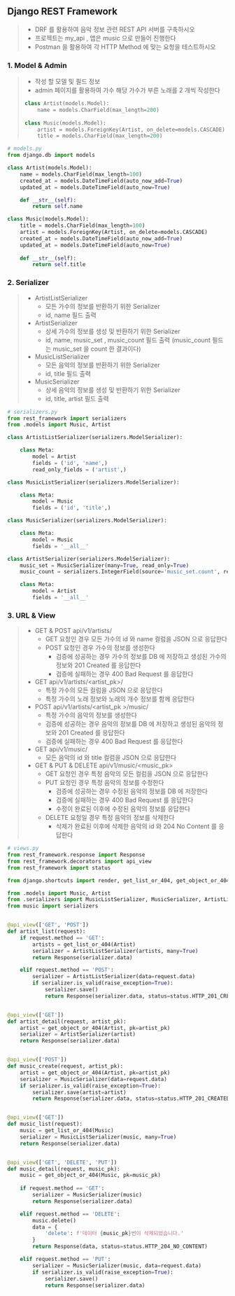 ## Django REST Framework

> - DRF 를 활용하여 음악 정보 관련 REST API 서버를 구축하시오
> - 프로젝트는 my_api , 앱은 music 으로 만들어 진행한다
> - Postman 을 활용하여 각 HTTP Method 에 맞는 요청을 테스트하시오

### 1. Model & Admin

> - 작성 할 모델 및 필드 정보
> - admin 페이지를 활용하여 가수 해당 가수가 부른 노래를 2 개씩 작성한다
>
> ```python
> class Artist(models.Model):
>     name = models.CharField(max_length=200)
>     
> class Music(models.Model):
>     artist = models.ForeignKey(Artist, on_delete=models.CASCADE)
>     title = models.CharField(max_length=200)
> ```

```python
# models.py
from django.db import models

class Artist(models.Model):
    name = models.CharField(max_length=100)
    created_at = models.DateTimeField(auto_now_add=True)
    updated_at = models.DateTimeField(auto_now=True)

    def __str__(self):
        return self.name

class Music(models.Model):
    title = models.CharField(max_length=100)
    artist = models.ForeignKey(Artist, on_delete=models.CASCADE)
    created_at = models.DateTimeField(auto_now_add=True)
    updated_at = models.DateTimeField(auto_now=True)
    
    def __str__(self):
        return self.title
```



### 2. Serializer

> - ArtistListSerializer
>   - 모든 가수의 정보를 반환하기 위한 Serializer
>   - id, name 필드 출력
> - ArtistSerializer
>   - 상세 가수의 정보를 생성 및 반환하기 위한 Serializer
>   - id, name, music_set , music_count 필드 출력
>     (music_count 필드는 music_set 을 count 한 결과이다)
> - MusicListSerializer
>   - 모든 음악의 정보를 반환하기 위한 Serializer
>   - id, title 필드 출력
> - MusicSerializer
>   - 상세 음악의 정보를 생성 및 반환하기 위한 Serializer
>   - id, title, artist 필드 출력

```python
# serializers.py
from rest_framework import serializers
from .models import Music, Artist

class ArtistListSerializer(serializers.ModelSerializer):

    class Meta:
        model = Artist
        fields = ('id', 'name',)
        read_only_fields = ('artist',)

class MusicListSerializer(serializers.ModelSerializer):

    class Meta:
        model = Music
        fields = ('id', 'title',)

class MusicSerializer(serializers.ModelSerializer):

    class Meta:
        model = Music
        fields = '__all__'

class ArtistSerializer(serializers.ModelSerializer):
    music_set = MusicSerializer(many=True, read_only=True)
    music_count = serializers.IntegerField(source='music_set.count', read_only=True)

    class Meta:
        model = Artist
        fields = '__all__'
```



### 3. URL & View

> - GET & POST api/v1/artists/
>   - GET 요청인 경우 모든 가수의 id 와 name 컬럼을 JSON 으로 응답한다
>   - POST 요청인 경우 가수의 정보를 생성한다
>     - 검증에 성공하는 경우 가수의 정보를 DB 에 저장하고 생성된 가수의 정보와 201 Created 를 응답한다
>     - 검증에 실패하는 경우 400 Bad Request 를 응답한다
> - GET api/v1/artists/<artist_pk>/
>   - 특정 가수의 모든 컬럼을 JSON 으로 응답한다
>   - 특정 가수의 노래 정보와 노래의 개수 정보를 함께 응답한다
> - POST api/v1/artists/<artist_pk >/music/
>   - 특정 가수의 음악의 정보를 생성한다
>   - 검증에 성공하는 경우 음악의 정보를 DB 에 저장하고 생성된 음악의 정보와 201 Created 를 응답한다
>   - 검증에 실패하는 경우 400 Bad Request 를 응답한다
> - GET api/v1/music/
>   - 모든 음악의 id 와 title 컬럼을 JSON 으로 응답한다
> - GET & PUT & DELETE api/v1/music/<music_pk>
>   - GET 요청인 경우 특정 음악의 모든 컬럼을 JSON 으로 응답한다
>   - PUT 요청인 경우 특정 음악의 정보를 수정한다
>     - 검증에 성공하는 경우 수정된 음악의 정보를 DB 에 저장한다
>     - 검증에 실패하는 경우 400 Bad Request 를 응답한다
>     - 수정이 완료된 이후에 수정된 음악의 정보를 응답한다
>   - DELETE 요청일 경우 특정 음악의 정보를 삭제한다
>     - 삭제가 완료된 이후에 삭제한 음악의 id 와 204 No Content 를 응답한다

```python
# views.py
from rest_framework.response import Response
from rest_framework.decorators import api_view
from rest_framework import status

from django.shortcuts import render, get_list_or_404, get_object_or_404

from .models import Music, Artist
from .serializers import MusicListSerializer, MusicSerializer, ArtistListSerializer, ArtistSerializer
from music import serializers


@api_view(['GET', 'POST'])
def artist_list(request):
    if request.method == 'GET':
        artists = get_list_or_404(Artist)
        serializer = ArtistListSerializer(artists, many=True)
        return Response(serializer.data)

    elif request.method == 'POST':
        serializer = ArtistListSerializer(data=request.data)
        if serializer.is_valid(raise_exception=True):
            serializer.save()
            return Response(serializer.data, status=status.HTTP_201_CREATED)


@api_view(['GET'])
def artist_detail(request, artist_pk):
    artist = get_object_or_404(Artist, pk=artist_pk)
    serializer = ArtistSerializer(artist)
    return Response(serializer.data)


@api_view(['POST'])
def music_create(request, artist_pk):
    artist = get_object_or_404(Artist, pk=artist_pk)
    serializer = MusicSerializer(data=request.data)
    if serializer.is_valid(raise_exception=True):
        serializer.save(artist=artist)
        return Response(serializer.data, status=status.HTTP_201_CREATED)


@api_view(['GET'])
def music_list(request):
    music = get_list_or_404(Music)
    serializer = MusicListSerializer(music, many=True) 
    return Response(serializer.data)


@api_view(['GET', 'DELETE', 'PUT'])
def music_detail(request, music_pk):
    music = get_object_or_404(Music, pk=music_pk)
    
    if request.method == 'GET':
        serializer = MusicSerializer(music)
        return Response(serializer.data)

    elif request.method == 'DELETE':
        music.delete()
        data = {
            'delete': f'데이터 {music_pk}번이 삭제되었습니다.'
        }
        return Response(data, status=status.HTTP_204_NO_CONTENT)

    elif request.method == 'PUT':
        serializer = MusicSerializer(music, data=request.data)
        if serializer.is_valid(raise_exception=True):
            serializer.save()
            return Response(serializer.data)
```

